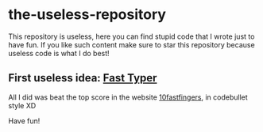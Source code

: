 # the-useless-repository
This repository is useless, here you can find stupid code that I wrote just to have fun.
If you like such content make sure to star this repository because useless code is what I do best!

## First useless idea: [Fast Typer](https://github.com/MahmoudFettal/the-useless-repository/tree/master/fast-typer)
All I did was beat the top score in the website [10fastfingers](https://10fastfingers.com/typing-test/english), in codebullet style XD

Have fun!
